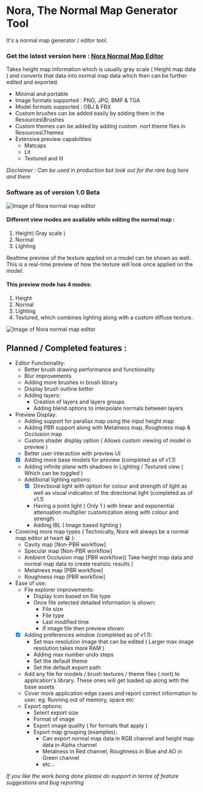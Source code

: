 # Nora, The Normal Map Generator Tool
It's a normal map generator / editor tool.
### Get the latest version here : [Nora Normal Map Editor](https://github.com/josephbk117/Normal-Map-Generator-Tool/releases) 

Takes height map information which is usually gray scale ( Height map data ) and converts that data into normal map data which then can be further edited and exported.

* Minimal and portable
* Image formats supported : PNG, JPG, BMP & TGA
* Model formats supported : OBJ & FBX
* Custom brushes can be added easily by adding them in the Resources\Brushes
* Custom themes can be added by adding custom .nort theme files in Resources\Themes
* Extensive preview capabilities:
  * Matcaps
  * Lit
  * Textured and lit

*Disclaimer : Can be used in production but look out for the rare bug here and there*

### Software as of version 1.0 Beta
![Image of Nora normal map editor](https://i.imgur.com/1fHhvXA.png)
#### Different view modes are available while editing the normal map :
1. Height( Gray scale )
2. Normal
3. Lighting

Realtime preview of the texture applied on a model can be shown as well.
This is a real-time preview of how the texture will look once applied on the model.
#### This preview mode has 4 modes:
1. Height
2. Normal
3. Lighting
4. Textured, which combines lighting along with a custom diffuse texture.

![Image of Nora normal map editor](https://i.imgur.com/BoIjEQj.png)

## Planned / Completed features :
- Editor Functionality:
  - Better brush drawing performance and functionality
  - Blur improvements
  - Adding more brushes in brush library
  - Display brush outline better
  - Adding layers:
    - Creation of layers and layers groups
    - Adding blend options to interpolate normals between layers    
- Preview Display:
  - Adding support for parallax map using the input height map
  - Adding PBR support along with Metalness map, Roughness map & Occlusion map
  - Custom shader display option ( Allows custom viewing of model in preview )
  - Better user interaction with preview UI
  - [X] Adding more base models for preview (completed as of v1.1)
  - Adding infinite plane with shadows in Lighting / Textured view ( Which can be toggled )
  - Additional lighting options:
    - [X] Directional light with option for colour and strength of light as well as visual indication of the directional light (completed as of v1.1)
    - Having a point light ( Only 1 ) with linear and exponential attenuation multiplier customization along with colour and strength 
    - Adding IBL ( Image based lighting )
- Covering more map types ( Technically, Nora will always be a normal map editor at heart :grin: ):
  - Cavity map [Non-PBR workflow]
  - Specular map [Non-PBR workflow]
  - Ambient Occlusion map [PBR workflow]( Take height map data and normal map data to create realistic results )
  - Metalness map [PBR workflow]
  - Roughness map [PBR workflow]
- Ease of use:
  - File explorer improvements:
    - Display icon based on file type
    - Once file selected detailed information is shown:
      - File size
      - File type
      - Last modified time
      - If image file then preview shown
  - [X] Adding preferences window (completed as of v1.1):
    - Set max resolution image that can be edited ( Larger max image resolution takes more RAM )
    - Adding max number undo steps
    - Set the default theme
    - Set the default export path
  - Add any file for models / brush textures / theme files (.nort) to application's library. These ones will get loaded up along with the base assets
  - Cover more application edge cases and report correct information to user. eg: Running out of memory, space etc
  - Export options:
    - Select export size
    - Format of image
    - Export image quality ( for formats that apply )
    - Export map grouping (examples):
      - Can export normal map data in RGB channel and height map data in Alpha channel
      - Metalness in Red channel, Roughness in Blue and AO in Green channel
      - etc...

*If you like the work being done please do support in terms of feature suggestions and bug reporting*
